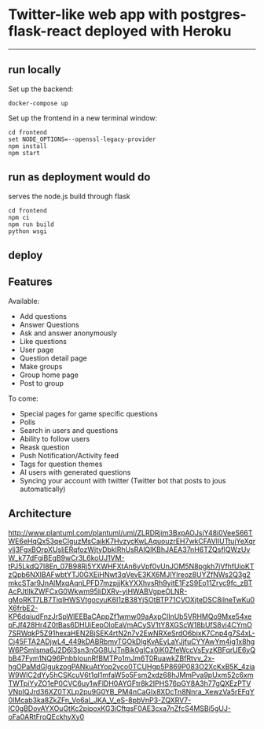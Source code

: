 # Twitter-like web app with postgres-flask-react deployed with Heroku 
---

## run locally 

Set up the backend:

```shell
docker-compose up
```


Set up the frontend in a new terminal window:

```shell
cd frontend
set NODE_OPTIONS=--openssl-legacy-provider
npm install
npm start
```


## run as deployment would do

serves the node.js build through flask

```shell
cd frontend
npm ci 
npm run build
python wsgi
```


## deploy


## Features 

Available: 
* Add questions
* Answer Questions
* Ask and answer anonymously 
* Like questions
* User page
* Question detail page
* Make groups
* Group home page
* Post to group

To come:
* Special pages for game specific questions
* Polls
* Search in users and questions
* Ability to follow users
* Reask question
* Push Notification/Activity feed
* Tags for question themes 
* AI users with generated questions
* Syncing your account with twitter (Twitter bot that posts to jous automatically)

## Architecture
http://www.plantuml.com/plantuml/uml/ZLRDRjim3BxpAOJsiY48i0VeeS66TWE6eHqQx53qeCIguzMsCajkK7HvzycKwLAquouzrEH7wkCFAVlIUTtujYeXqrvlj3FgxBOrpXUsljERqfozWjtyDbklRhUsRAlQlKBhJAEA37nH6TZQsflQWzUvW_k77dFgiBEgB9wCr3L6koUJ1VM-tPJ5LkdQ7I8En_07B98Rj5YXWHFXtAn6yVpf0vUnJOM5N8pgkh7jVfhfUioKTzQpb6NXlBAFwbtYTJ0GXEiHNwt3qVevE3KX6MJlYlreoz8UYZfNWs2Q3g2mkcSTar9JnAlMxqAqnLPFD7mzpjjKkYXXhvsRh9yitE1FzS9Eo11Zryc9fc_zBTAcPJtlIkZWFCxG0Wkwm95IiDXRv-yiHWABVgpeOLNR-gMoRKT7LB7TiqIHWSVtgocyuK6I1zB38YjSOtBTP71CVOXjteDSC8ilneTwKu0X6frbE2-KP6dqiudFnzJrSpWlEEBaCAppZf1wmw09aAxpClInUb5VRHMQo9Mxe54xepFJf428Hr4Z0tBas6DHUjEepOloEaVmACySV1tY8XGScW18bUfS8vj4CYmO7SRWqkP5Z91hexaHEN2BjSEK4rtN2n7v2EwNRXeSrdO6bjxK7Cnp4g7S4xL-Cj45FTA2ADjwL4_449kDABRbmyTGOkDlgKvAEyLaYJjfuCYYAwYm4ig1x8hgW6PSmIsma6J2D6I3sn3nGG8UJTnBik0gICx0jK0ZfeWccVsEyzKBFqrUE6yQbB47Fym1NQ96PnbbIounRfBMTPo1mJm6T0RuawkZBfRtvv_2x-hgOPaMdGlgukzogPANkuAtYop2yco0TCUHgp5P869P083O2XcKxB5K_4ziaW9WlC2dYy5hCSKcuV6t1qI1mfaW5o5Fsm2xdz68hJMmPva9pUxm52c6xmTWTpiYyZO1eP0CVC6uy1wFlDH0AYGFtr8k2IPHS76pGY8A3h77gQXEzPTVVNpIQJrd36XZ0TXLp2pu9G0YB_PM4nCaGIx8XDcTn8Nnra_XewzVa5rEFqY0IMcab3ka8ZkZFn_Vo6aI_JKA_V_eS-8pbVnP3-ZQXRV7-IC0gBDoyAYXOuGtKc2pipoxKG3iCftgsF0AE3cxa7nZfcS4MSBi5gUJ-oFa0ARtFroQEckhyXy0

